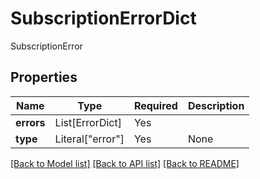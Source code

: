 # SubscriptionErrorDict

SubscriptionError

## Properties
| Name | Type | Required | Description |
| ------------ | ------------- | ------------- | ------------- |
**errors** | List[ErrorDict] | Yes |  |
**type** | Literal["error"] | Yes | None |


[[Back to Model list]](../../../README.md#models-v2-link) [[Back to API list]](../../../README.md#apis-v2-link) [[Back to README]](../../../README.md)
